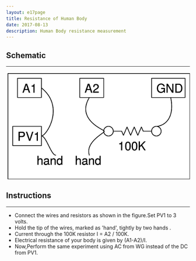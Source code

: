 ```yaml
---
layout: e17page
title: Resistance of Human Body
date: 2017-08-13
description: Human Body resistance measurement
---
```

## Schematic
___
![](images/schematics/res-body.png)
## Instructions
___
- Connect the wires and resistors as shown in the figure.Set PV1 to 3 volts.
- Hold the tip of the wires, marked as 'hand', tightly by two hands .
- Current through the 100K resistor I = A2 / 100K.
- Electrical resistance of your body is given by (A1-A2)/I.
- Now,Perform the same experiment using AC from WG instead of the DC from PV1.
